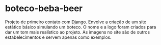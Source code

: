 # boteco-beba-beer
Projeto de primeiro contato com Django. Envolve a criação de um site estático básico simulando um boteco. O nome e a logo foram criados para dar um tom mais realístico ao projeto. As imagens no site são de outros estabelecimentos e servem apenas como exemplos.
